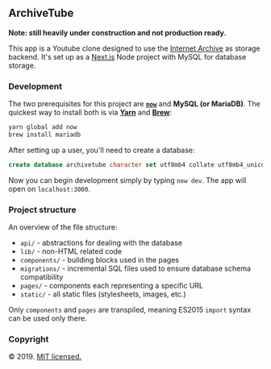 ## ArchiveTube

**Note: still heavily under construction and not production ready.**

This app is a Youtube clone designed to use the [Internet Archive](https://archive.org/) as storage backend. It's set up as a [Next.js](https://zeit.co/guides/deploying-nextjs-with-now/) Node project with MySQL for database storage.

### Development

The two prerequisites for this project are **[`now`](https://zeit.co/download)** and **MySQL (or MariaDB)**. The quickest way to install both is via **[Yarn](https://yarnpkg.com/)** and **[Brew](https://brew.sh/)**:

```sh
yarn global add now
brew install mariadb
```

After setting up a user, you'll need to create a database:

```sql
create database archivetube character set utf8mb4 collate utf8mb4_unicode_ci;
```

Now you can begin development simply by typing `now dev`. The app will open on `localhost:3000`.

### Project structure

An overview of the file structure:

* `api/` - abstractions for dealing with the database
* `lib/` - non-HTML related code
* `components/` - building blocks used in the pages
* `migrations/` - incremental SQL files used to ensure database schema compatibility
* `pages/` - components each representing a specific URL
* `static/` - all static files (stylesheets, images, etc.)

Only `components` and `pages` are transpiled, meaning ES2015 `import` syntax can be used only there.

### Copyright

© 2019. [MIT licensed.](https://opensource.org/licenses/MIT)
